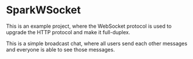 # SparkWSocket
This is an example project, where the WebSocket protocol is used to upgrade the HTTP protocol and make it full-duplex.

This is a simple broadcast chat, where all users send each other messages and everyone is able to see those messages.